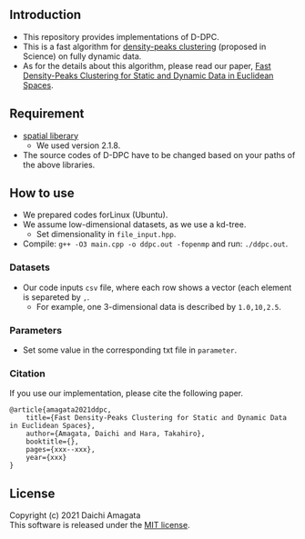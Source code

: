 ## Introduction
* This repository provides implementations of D-DPC.
* This is a fast algorithm for [density-peaks clustering](https://science.sciencemag.org/content/344/6191/1492.full) (proposed in Science) on fully dynamic data.
* As for the details about this algorithm, please read our paper, [Fast Density-Peaks Clustering for Static and Dynamic Data in
Euclidean Spaces](https://).

## Requirement
*  [spatial liberary](http://spatial.sourceforge.net/)
	* We used version 2.1.8.
* The source codes of D-DPC have to be changed based on your paths of the above libraries.

## How to use
* We prepared codes forLinux (Ubuntu).
* We assume low-dimensional datasets, as we use a kd-tree.
	* Set dimensionality in `file_input.hpp`.
* Compile: `g++ -O3 main.cpp -o ddpc.out -fopenmp` and run: `./ddpc.out`.

### Datasets
* Our code inputs `csv` file, where each row shows a vector (each element is separeted by `,`.
  * For example, one 3-dimensional data is described by `1.0,10,2.5`.

### Parameters
* Set some value in the corresponding txt file in `parameter`.


### Citation
If you use our implementation, please cite the following paper.
``` 
@article{amagata2021ddpc,  
    title={Fast Density-Peaks Clustering for Static and Dynamic Data in Euclidean Spaces},  
    author={Amagata, Daichi and Hara, Takahiro},  
    booktitle={},  
    pages={xxx--xxx},  
    year={xxx}  
}
```

## License
Copyright (c) 2021 Daichi Amagata  
This software is released under the [MIT license](https://github.com/amgt-d1/DPC/blob/main/LICENSE).
